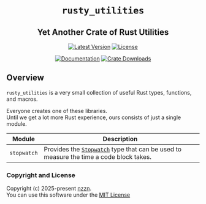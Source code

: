 <div style="text-align: center;" align="center">

# `rusty_utilities` <!-- omit in toc -->

## Yet Another Crate of Rust Utilities <!-- omit in toc -->

[![Latest Version][version_img]][crate_link]
[![License][license_img]][license_file]

[![Documentation][docs_img]][docs_link]
[![Crate Downloads][downloads_img]][crate_link]

</div>

## Overview

`rusty_utilities` is a very small collection of useful Rust types, functions, and macros.

Everyone creates one of these libraries. \
Until we get a lot more Rust experience, ours consists of just a single module.

| Module      | Description                                                                              |
| ----------- | ---------------------------------------------------------------------------------------- |
| `stopwatch` | Provides the [`Stopwatch`] type that can be used to measure the time a code block takes. |

### Copyright and License

Copyright (c) 2025-present [nzzn][email]. \
You can use this software under the [MIT License][mit-license]

<!-- Badges -->

[crate_link]: https://crates.io/crates/rusty_utilities "Crate Link"
[docs_link]: https://docs.rs/rusty_utilities/latest/rusty_utilities "Documentation"
[docs_img]: https://img.shields.io/docsrs/rusty_utilities/latest.svg?style=for-the-badge "Documentation Display"
[downloads_img]: https://img.shields.io/crates/dv/rusty_utilities.svg?style=for-the-badge "Crate Downloads"
[license_file]: https://github.com/nessan/blob/master/rusty_utilities/LICENSE.txt "License File"
[license_img]: https://img.shields.io/crates/l/rusty_utilities.svg?style=for-the-badge "License Display"
[version_img]: https://img.shields.io/crates/v/rusty_utilities?color=f46623&style=for-the-badge "rusty_utilities version badge"

<!-- General Links -->

[mit-license]: https://opensource.org/license/mit
[email]: mailto:nzznfitz+gh@icloud.com

<!-- Documentation Links -->

[`Stopwatch`]: https://docs.rs/rusty_utilities/latest/rusty_utilities/Stopwatch "The `Stopwatch` type"
